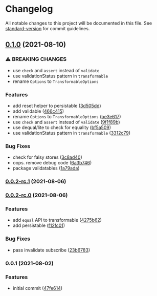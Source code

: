 # Changelog

All notable changes to this project will be documented in this file. See [standard-version](https://github.com/conventional-changelog/standard-version) for commit guidelines.

## [0.1.0](https://github.com/kwangure/storables/compare/v0.0.2-rc.1...v0.1.0) (2021-08-10)


### ⚠ BREAKING CHANGES

* use `check` and `assert` instead of `validate`
* use validationStatus pattern in `transformable`
* rename `Options` to `TransformableOptions`

### Features

* add reset helper to persistable ([3d505dd](https://github.com/kwangure/storables/commit/3d505dd125aeaf84ae06784d68c082e2bc447764))
* add validable ([466c415](https://github.com/kwangure/storables/commit/466c415d77f620327edaeed6b01f8fb677920e85))
* rename `Options` to `TransformableOptions` ([be3e617](https://github.com/kwangure/storables/commit/be3e617a9f129f576e0e8fb6be7f7c63bb513f8f))
* use `check` and `assert` instead of `validate` ([9f1f89b](https://github.com/kwangure/storables/commit/9f1f89bacfeadbff125ddbafdf78cc7b20e6f877))
* use dequal/lite to check for equality ([bf5a509](https://github.com/kwangure/storables/commit/bf5a5097654c2e3b50d97569f8f6eb65b6b19d99))
* use validationStatus pattern in `transformable` ([3312c79](https://github.com/kwangure/storables/commit/3312c79862284d78c18d462c4da61b539022ffeb))


### Bug Fixes

* check for falsy stores ([3c8ad40](https://github.com/kwangure/storables/commit/3c8ad405f69eac024e5162a1f87bbc67690184b5))
* oops. remove debug code ([6a3b746](https://github.com/kwangure/storables/commit/6a3b74621a24a01af87862474cc0d200d1ce8fc0))
* package validatables ([1a79ada](https://github.com/kwangure/storables/commit/1a79ada62ca113e1e6aff8433d6abad5f7e4842f))

### [0.0.2-rc.1](https://github.com/kwangure/storables/compare/v0.0.2-rc.0...v0.0.2-rc.1) (2021-08-06)

### [0.0.2-rc.0](https://github.com/kwangure/storables/compare/v0.0.1...v0.0.2-rc.0) (2021-08-06)


### Features

* add `equal` API to transformable ([4275b62](https://github.com/kwangure/storables/commit/4275b62e836e76e0edd869edb0f083e427685702))
* add persistable ([f12fc01](https://github.com/kwangure/storables/commit/f12fc015c0c4bef2b391bf1c68f86b5cdc524370))


### Bug Fixes

* pass invalidate subscribe ([23b6783](https://github.com/kwangure/storables/commit/23b6783e58d189ae3619563e81388a211deae693))

### 0.0.1 (2021-08-02)


### Features

* initial commit ([47fe614](https://github.com/kwangure/storables/commit/47fe61418559e75ed5f95eb628902626cd3d6ee3))
